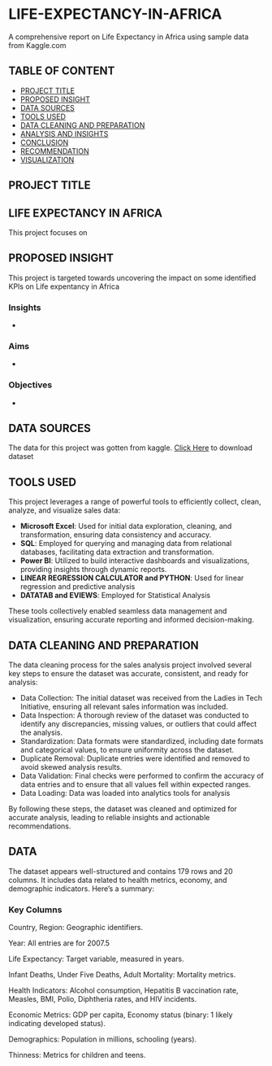 # LIFE-EXPECTANCY-IN-AFRICA
A comprehensive report on Life Expectancy in Africa using sample data from Kaggle.com

## TABLE OF CONTENT
- [PROJECT TITLE](PROJECT-TITLE)
- [PROPOSED INSIGHT](PROPOSED-INSIGHT)
- [DATA SOURCES](DATA-SOURCES)
- [TOOLS USED](TOOLS-USED)
- [DATA CLEANING AND PREPARATION](DATA-CLEANING-AND-PREPARATION)
- [ANALYSIS AND INSIGHTS](ANALYSIS-AND-INSIGHTS)
- [CONCLUSION](CONCLUSION)
- [RECOMMENDATION](RECOMMENDATION)
- [VISUALIZATION](VISUALIZATION)

## PROJECT TITLE

## LIFE EXPECTANCY IN AFRICA 

This project focuses on 

## PROPOSED INSIGHT

This project is targeted towards uncovering the impact on some identified KPIs on Life expentancy in Africa

### Insights

- 

### Aims

- 

### Objectives

- 

## DATA SOURCES

The data for this project was gotten from kaggle. [Click Here](#https://www.kaggle.com/datasets/shreyasg23/life-expectancy-averaged-dataset?resource=download) to download dataset

## TOOLS USED

This project leverages a range of powerful tools to efficiently collect, clean, analyze, and visualize sales data:

- **Microsoft Excel**: Used for initial data exploration, cleaning, and transformation, ensuring data consistency and accuracy.
- **SQL**: Employed for querying and managing data from relational databases, facilitating data extraction and transformation.
- **Power BI**: Utilized to build interactive dashboards and visualizations, providing insights through dynamic reports.
- **LINEAR REGRESSION CALCULATOR and PYTHON**: Used for linear regression and predictive analysis
- **DATATAB and EVIEWS**: Employed for Statistical Analysis

These tools collectively enabled seamless data management and visualization, ensuring accurate reporting and informed decision-making.

## DATA CLEANING AND PREPARATION

The data cleaning process for the sales analysis project involved several key steps to ensure the dataset was accurate, consistent, and ready for analysis:

- Data Collection: The initial dataset was received from the Ladies in Tech Initiative, ensuring all relevant sales information was included.
- Data Inspection: A thorough review of the dataset was conducted to identify any discrepancies, missing values, or outliers that could affect the analysis.
- Standardization: Data formats were standardized, including date formats and categorical values, to ensure uniformity across the dataset.
- Duplicate Removal: Duplicate entries were identified and removed to avoid skewed analysis results.
- Data Validation: Final checks were performed to confirm the accuracy of data entries and to ensure that all values fell within expected ranges.
- Data Loading: Data was loaded into analytics tools for analysis

By following these steps, the dataset was cleaned and optimized for accurate analysis, leading to reliable insights and actionable recommendations.

## DATA

The dataset appears well-structured and contains 179 rows and 20 columns. It includes data related to health metrics, economy, and demographic indicators. Here’s a summary:

### Key Columns

Country, Region: Geographic identifiers.

Year: All entries are for 2007.5 

Life Expectancy: Target variable, measured in years.

Infant Deaths, Under Five Deaths, Adult Mortality: Mortality metrics.

Health Indicators: Alcohol consumption, Hepatitis B vaccination rate, Measles, BMI, Polio, Diphtheria rates, and HIV incidents.

Economic Metrics: GDP per capita, Economy status (binary: 1 likely indicating developed status).

Demographics: Population in millions, schooling (years).

Thinness: Metrics for children and teens.

